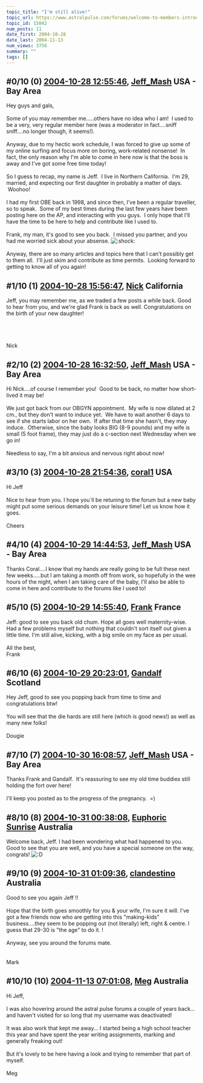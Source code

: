 ```yaml
---
topic_title: "I'm still alive!"
topic_url: https://www.astralpulse.com/forums/welcome-to-members-introductions!/i-m-still-alive%21
topic_id: 15042
num_posts: 11
date_first: 2004-10-28
date_last: 2004-11-13
num_views: 3756
summary: ""
tags: []
---
```


## \#0/10 (0) [2004-10-28 12:55:46](https://www.astralpulse.com/forums/index.php?msg=131658), [Jeff_Mash](https://www.astralpulse.com/forums/profile/?u=867) USA - Bay Area ##
<section>
Hey guys and gals,
<br>
<br>
Some of you may remember me.....others have no idea who I am!  I used to be a very, very regular member here (was a moderator in fact....sniff sniff....no longer though, it seems!).
<br>
<br>
Anyway, due to my hectic work schedule, I was forced to give up some of my online surfing and focus more on boring, work-related nonsense!  In fact, the only reason why I'm able to come in here now is that the boss is away and I've got some free time today!
<br>
<br>
So I guess to recap, my name is Jeff.  I live in Northern California.  I'm 29, married, and expecting our first daughter in probably a matter of days.  Woohoo!
<br>
<br>
I had my first OBE back in 1998, and since then, I've been a regular traveller, so to speak.  Some of my best times during the last few years have been posting here on the AP, and interacting with you guys.  I only hope that I'll have the time to be here to help and contribute like I used to.
<br>
<br>
Frank, my man, it's good to see you back.  I missed you partner, and you had me worried sick about your absense.
<img alt=":shock:" class="smiley" src="https://www.astralpulse.com/forums/Smileys/fugue/shocked.png" title="Shocked"/>
<br>
<br>
Anyway, there are so many articles and topics here that I can't possibly get to them all.  I'll just skim and contribute as time permits.  Looking forward to getting to know all of you again!
</section>

## \#1/10 (1) [2004-10-28 15:56:47](https://www.astralpulse.com/forums/index.php?msg=131685), [Nick](https://www.astralpulse.com/forums/profile/?u=2080) California ##
<section>
Jeff, you may remember me, as we traded a few posts a while back. Good to hear from you, and we're glad Frank is back as well. Congratulations on the birth of your new daughter!
<br>
<br>
<br>
<br>
<br>
Nick
</section>

## \#2/10 (2) [2004-10-28 16:32:50](https://www.astralpulse.com/forums/index.php?msg=131688), [Jeff_Mash](https://www.astralpulse.com/forums/profile/?u=867) USA - Bay Area ##
<section>
Hi Nick....of course I remember you!  Good to be back, no matter how short-lived it may be!
<br>
<br>
We just got back from our OBGYN appointment.  My wife is now dilated at 2 cm., but they don't want to induce yet.  We have to wait another 6 days to see if she starts labor on her own.  If after that time she hasn't, they may induce.  Otherwise, since the baby looks BIG (8-9 pounds) and my wife is small (5 foot frame), they may just do a c-section next Wednesday when we go in!
<br>
<br>
Needless to say, I'm a bit anxious and nervous right about now!
</section>

## \#3/10 (3) [2004-10-28 21:54:36](https://www.astralpulse.com/forums/index.php?msg=131734), [coral1](https://www.astralpulse.com/forums/profile/?u=1203) USA ##
<section>
Hi Jeff
<br>
<br>
Nice to hear from you. I hope you`ll be retuning to the forum but a new baby might put some serious demands on your leisure time! Let us know how it goes.
<br>
<br>
Cheers
</section>

## \#4/10 (4) [2004-10-29 14:44:53](https://www.astralpulse.com/forums/index.php?msg=131798), [Jeff_Mash](https://www.astralpulse.com/forums/profile/?u=867) USA - Bay Area ##
<section>
Thanks Coral....I know that my hands are really going to be full these next few weeks.....but I am taking a month off from work, so hopefully in the wee hours of the night, when I am taking care of the baby, I'll also be able to come in here and contribute to the forums like I used to!
</section>

## \#5/10 (5) [2004-10-29 14:55:40](https://www.astralpulse.com/forums/index.php?msg=131799), [Frank](https://www.astralpulse.com/forums/profile/?u=359) France ##
<section>
Jeff: good to see you back old chum. Hope all goes well maternity-wise. Had a few problems myself but nothing that couldn't sort itself out given a little time. I'm still alive, kicking, with a big smile on my face as per usual.
<br>
<br>
All the best,
<br>
Frank
</section>

## \#6/10 (6) [2004-10-29 20:23:01](https://www.astralpulse.com/forums/index.php?msg=131805), [Gandalf](https://www.astralpulse.com/forums/profile/?u=850) Scotland ##
<section>
Hey Jeff, good to see you popping back from time to time and congratulations btw!
<br>
<br>
You will see that the die hards are still here (which is good news!) as well as many new folks!
<br>
<br>
Dougie
</section>

## \#7/10 (7) [2004-10-30 16:08:57](https://www.astralpulse.com/forums/index.php?msg=131891), [Jeff_Mash](https://www.astralpulse.com/forums/profile/?u=867) USA - Bay Area ##
<section>
Thanks Frank and Gandalf.  It's reassuring to see my old time buddies still holding the fort over here!
<br>
<br>
I'll keep you posted as to the progress of the pregnancy.  =)
</section>

## \#8/10 (8) [2004-10-31 00:38:08](https://www.astralpulse.com/forums/index.php?msg=131916), [Euphoric Sunrise](https://www.astralpulse.com/forums/profile/?u=1782) Australia ##
<section>
Welcome back, Jeff. I had been wondering what had happened to you. Good to see that you are well, and you have a special someone on the way, congrats!
<img alt=":D" class="smiley" src="https://www.astralpulse.com/forums/Smileys/fugue/cheesy.png" title="Cheesy"/>
</section>

## \#9/10 (9) [2004-10-31 01:09:36](https://www.astralpulse.com/forums/index.php?msg=131920), [clandestino](https://www.astralpulse.com/forums/profile/?u=691) Australia ##
<section>
Good to see you again Jeff !!
<br>
<br>
Hope that the birth goes smoothly for you &amp; your wife, I'm sure it will. I've got a few friends now who are getting into this "making-kids" business....they seem to be popping out (not literally) left, right &amp; centre. I guess that 29-30 is "the age" to do it. !
<br>
<br>
Anyway, see you around the forums mate.
<br>
<br>
<br>
Mark
</section>

## \#10/10 (10) [2004-11-13 07:01:08](https://www.astralpulse.com/forums/index.php?msg=133545), [Meg](https://www.astralpulse.com/forums/profile/?u=1090) Australia ##
<section>
Hi Jeff,
<br>
<br>
I was also hovering around the astral pulse forums a couple of years back... and haven't visited for so long that my username was deactivated!
<br>
<br>
It was also work that kept me away... I started being a high school teacher this year and have spent the year writing assignments, marking and generally freaking out!
<br>
<br>
But it's lovely to be here having a look and trying to remember that part of myself.
<br>
<br>
Meg
</section>